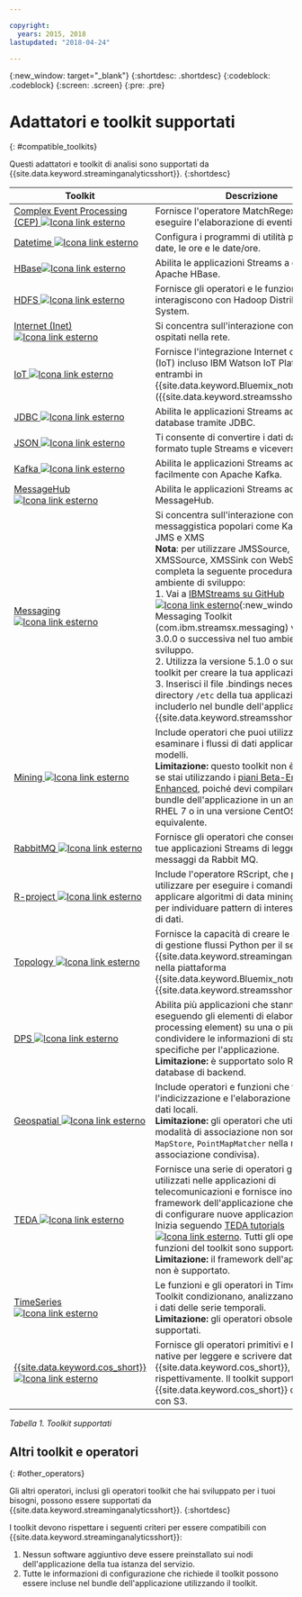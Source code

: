 ```yaml
---

copyright:
  years: 2015, 2018
lastupdated: "2018-04-24"

---
```


<!-- Attribute definitions -->
{:new_window: target="_blank"}
{:shortdesc: .shortdesc}
{:codeblock: .codeblock}
{:screen: .screen}
{:pre: .pre}

# Adattatori e toolkit supportati
{: #compatible_toolkits}

Questi adattatori e toolkit di analisi sono supportati da {{site.data.keyword.streaminganalyticsshort}}.
{:shortdesc}

| Toolkit                        | Descrizione							                  |
| --------------------------------| --------------------------|
| [Complex Event Processing (CEP) ![Icona link esterno](../../icons/launch-glyph.svg "Icona link esterno")](https://ibm.co/2zOwODa)    |	Fornisce l'operatore MatchRegex per eseguire l'elaborazione di eventi complessi.  		 |
| [Datetime ![Icona link esterno](../../icons/launch-glyph.svg "Icona link esterno")](https://ibmstreams.github.io/streamsx.datetime/)	|	Configura i programmi di utilità per gestire le date, le ore e le date/ore.	 |
| [HBase![Icona link esterno](../../icons/launch-glyph.svg "Icona link esterno")](http://ibmstreams.github.io/streamsx.hbase/)        | Abilita le applicazioni Streams a collegarsi a Apache HBase.	 	   |
| [HDFS ![Icona link esterno](../../icons/launch-glyph.svg "Icona link esterno")](http://ibmstreams.github.io/streamsx.hdfs/)          | Fornisce gli operatori e le funzioni che interagiscono con Hadoop Distributed File System.	|
| [Internet (Inet) ![Icona link esterno](../../icons/launch-glyph.svg "Icona link esterno")](http://ibmstreams.github.io/streamsx.inet)|  Si concentra sull'interazione con i dati ospitati nella rete.				       |
| [IoT ![Icona link esterno](../../icons/launch-glyph.svg "Icona link esterno")](http://ibmstreams.github.io/streamsx.iot/)            | Fornisce l'integrazione Internet of Things (IoT) incluso IBM Watson IoT Platform, entrambi in {{site.data.keyword.Bluemix_notm}} o in loco ({{site.data.keyword.streamsshort}}). |
| [JDBC ![Icona link esterno](../../icons/launch-glyph.svg "Icona link esterno")](http://ibmstreams.github.io/streamsx.jdbc/)          | Abilita le applicazioni Streams ad utilizzare il database tramite JDBC.		   |
| [JSON ![Icona link esterno](../../icons/launch-glyph.svg "Icona link esterno")](http://ibmstreams.github.io/streamsx.json/)          | Ti consente di convertire i dati da JSON nel formato tuple Streams e viceversa.   		|
| [Kafka ![Icona link esterno](../../icons/launch-glyph.svg "Icona link esterno")](https://ibmstreams.github.io/streamsx.kafka/)       | Abilita le applicazioni Streams ad integrarsi facilmente con Apache Kafka. 	 |
| [MessageHub ![Icona link esterno](../../icons/launch-glyph.svg "Icona link esterno")](https://ibmstreams.github.io/streamsx.messagehub/) | Abilita le applicazioni Streams ad utilizzare MessageHub.			     |
| [Messaging ![Icona link esterno](../../icons/launch-glyph.svg "Icona link esterno")](https://ibmstreams.github.io/streamsx.messaging/)   |  	Si concentra sull'interazione con i sistemi di messaggistica popolari come Kafka, MQTT, JMS e XMS	<br>**Nota**: per utilizzare JMSSource, JMSSink, XMSSource, XMSSink con WebSphere MQ, completa la seguente procedura nel tuo ambiente di sviluppo: <br>1. Vai a [IBMStreams su GitHub ![Icona link esterno](../../icons/launch-glyph.svg "Icona link esterno")](https://github.com/IBMStreams){:new_window} e scarica Messaging Toolkit (com.ibm.streamsx.messaging) versione 3.0.0 o successiva nel tuo ambiente di sviluppo.<br>2. Utilizza la versione 5.1.0 o successiva del toolkit per creare la tua applicazione.<br>3. Inserisci il file .bindings necessario nella directory `/etc` della tua applicazione per includerlo nel bundle dell'applicazione {{site.data.keyword.streamsshort}}.	    |
| [Mining ![Icona link esterno](../../icons/launch-glyph.svg "Icona link esterno")](https://ibm.co/2y3i5au)              	   	            |  Include operatori che puoi utilizzare per esaminare i flussi di dati applicando dei modelli. <br> **Limitazione:** questo toolkit non è supportato se stai utilizzando i [piani Beta-Entry e Beta-Enhanced](/docs/services/StreamingAnalytics/beta_plans.html), poiché devi compilare il tuo bundle dell'applicazione in un ambiente RHEL 7 o in una versione CentOS equivalente. 	     |
| [RabbitMQ ![Icona link esterno](../../icons/launch-glyph.svg "Icona link esterno")](https://ibmstreams.github.io/streamsx.rabbitmq/)     |  Fornisce gli operatori che consentono alle tue applicazioni Streams di leggere e inviare messaggi da Rabbit MQ.  |
| [R-project ![Icona link esterno](../../icons/launch-glyph.svg "Icona link esterno")](https://ibm.co/2h7D9lu)          	   	              |   Include l'operatore RScript, che puoi utilizzare per eseguire i comandi R e applicare algoritmi di data mining complessi per individuare pattern di interesse nei flussi di dati.			     |
| [Topology ![Icona link esterno](../../icons/launch-glyph.svg "Icona link esterno")](http://ibmstreams.github.io/streamsx.topology/)      |  Fornisce la capacità di creare le applicazioni di gestione flussi Python per il servizio {{site.data.keyword.streaminganalyticsshort}} nella piattaforma {{site.data.keyword.Bluemix_notm}} e {{site.data.keyword.streamsshort}}.		     |
| [DPS ![Icona link esterno](../../icons/launch-glyph.svg "Icona link esterno")](http://ibmstreams.github.io/streamsx.dps/) |	 Abilita più applicazioni che stanno eseguendo gli elementi di elaborazione (PE, processing element) su una o più macchine a condividere le informazioni di stato specifiche per l'applicazione.<br>**Limitazione:** è supportato solo REDIS come database di backend.	| 	 	 	
| [Geospatial ![Icona link esterno](../../icons/launch-glyph.svg "Icona link esterno")](https://ibm.co/2h9x0VR) 	     |	Include operatori e funzioni che facilitano l'indicizzazione e l'elaborazione efficiente dei dati locali.<br>**Limitazione:** gli operatori che utilizzano la modalità di associazione non sono supportati `MapStore`, `PointMapMatcher` nella modalità di associazione condivisa).		 |
| [TEDA ![Icona link esterno](../../icons/launch-glyph.svg "Icona link esterno")](https://ibm.co/2z9DS00)	   | 	Fornisce una serie di operatori generici utilizzati nelle applicazioni di telecomunicazioni e fornisce inoltre un framework dell'applicazione che ti consente di configurare nuove applicazioni file-to-file. Inizia seguendo [TEDA tutorials ![Icona link esterno](../../icons/launch-glyph.svg "Icona link esterno")](http://ibmstreams.github.io/streamsx.tutorial.teda/). Tutti gli operatori e le funzioni del toolkit sono supportati. <br>**Limitazione:** il framework dell'applicazione non è supportato.	 	 |
| [TimeSeries ![Icona link esterno](../../icons/launch-glyph.svg "Icona link esterno")](https://ibm.co/2zEPILZ)	 	  | Le funzioni e gli operatori in TimeSeries Toolkit condizionano, analizzano e modellano i dati delle serie temporali. <br>**Limitazione:** gli operatori obsoleti non sono supportati.	   |
| [{{site.data.keyword.cos_short}} ![Icona link esterno](../../icons/launch-glyph.svg "Icona link esterno")](https://bit.ly/2Ggp03T)	 	  | Fornisce gli operatori primitivi e le funzioni native per leggere e scrivere dati dalla e nella {{site.data.keyword.cos_short}}, rispettivamente. Il toolkit supporta {{site.data.keyword.cos_short}} compatibili con S3.	   |

*Tabella 1. Toolkit supportati*

## Altri toolkit e operatori
{: #other_operators}

Gli altri operatori, inclusi gli operatori toolkit che hai sviluppato per i tuoi bisogni, possono essere supportati da {{site.data.keyword.streaminganalyticsshort}}.
{:shortdesc}

I toolkit devono rispettare i seguenti criteri per essere compatibili con {{site.data.keyword.streaminganalyticsshort}}:

1. Nessun software aggiuntivo deve essere preinstallato sui nodi dell'applicazione della tua istanza del servizio.
2. Tutte le informazioni di configurazione che richiede il toolkit possono essere incluse nel bundle dell'applicazione utilizzando il toolkit.
